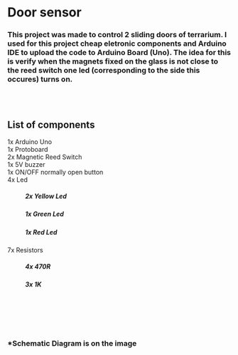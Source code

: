 # Door sensor

<h3>This project was made to control 2 sliding doors of terrarium. I used for this project cheap eletronic components and Arduino IDE to upload the code to Arduino Board (Uno). The idea for this is verify when the magnets fixed on the glass is not close to the reed switch one led (corresponding to the side this occures) turns on.</h3>
<br></br>
<h2> List of components </h2>

 <dl>
  <dt>1x Arduino Uno</dt>
  <dt>1x Protoboard</dt>
  <dt>2x Magnetic Reed Switch</dt>
  <dt>1x 5V buzzer</dt>
  <dt>1x ON/OFF normally open button</dt>
  <dt>4x Led</dt>
  <dd><h5>2x Yellow Led</h5></dd>
  <dd><h5>1x Green Led</h5></dd>
  <dd><h5>1x Red Led</h5></dd>
  <dt>7x Resistors</dt>
  <dd><h5>4x 470R</h5></dd>
  <dd><h5>3x 1K</h5></dd>
</dl> 

<br></br>
<br></br>
<h3>*Schematic Diagram is on the image </h3>

